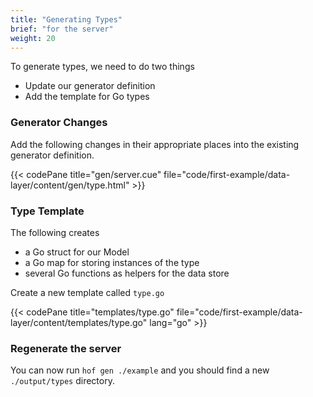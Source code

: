 ```yaml
---
title: "Generating Types"
brief: "for the server"
weight: 20
---
```


To generate types, we need to do two things

- Update our generator definition
- Add the template for Go types

### Generator Changes

Add the following changes in their appropriate places into the existing generator definition.

{{< codePane title="gen/server.cue" file="code/first-example/data-layer/content/gen/type.html" >}}


### Type Template

The following creates

- a Go struct for our Model
- a Go map for storing instances of the type
- several Go functions as helpers for the data store

Create a new template called `type.go`

{{< codePane title="templates/type.go" file="code/first-example/data-layer/content/templates/type.go" lang="go" >}}

### Regenerate the server

You can now run `hof gen ./example` and you should find a new `./output/types` directory.

